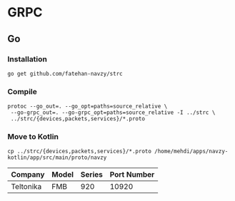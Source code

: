 # GRPC

## Go

### Installation

```
go get github.com/fatehan-navzy/strc
```

### Compile

```
protoc --go_out=. --go_opt=paths=source_relative \
 --go-grpc_out=. --go-grpc_opt=paths=source_relative -I ../strc \
 ../strc/{devices,packets,services}/*.proto
```

### Move to Kotlin
```
cp ../strc/{devices,packets,services}/*.proto /home/mehdi/apps/navzy-kotlin/app/src/main/proto/navzy
```

| Company   | Model | Series | Port Number |
| --------- | ----- | ------ | ----------- |
| Teltonika | FMB   | 920    | 10920       |
